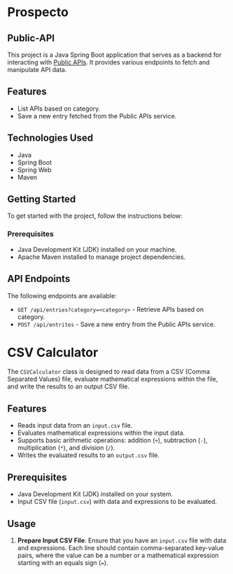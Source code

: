 # Prospecto


## Public-API

This project is a Java Spring Boot application that serves as a backend for interacting with [Public APIs](https://api.publicapis.org/). It provides various endpoints to fetch and manipulate API data.

## Features

- List APIs based on category.
- Save a new entry fetched from the Public APIs service.

## Technologies Used

- Java
- Spring Boot
- Spring Web
- Maven

## Getting Started

To get started with the project, follow the instructions below:

### Prerequisites

- Java Development Kit (JDK) installed on your machine.
- Apache Maven installed to manage project dependencies.

## API Endpoints

The following endpoints are available:

- `GET /api/entries?category=<category>` - Retrieve APIs based on category.
- `POST /api/entrites` - Save a new entry from the Public APIs service.

# CSV Calculator

The `CSVCalculator` class is designed to read data from a CSV (Comma Separated Values) file, evaluate mathematical expressions within the file, and write the results to an output CSV file.

## Features

- Reads input data from an `input.csv` file.
- Evaluates mathematical expressions within the input data.
- Supports basic arithmetic operations: addition (`+`), subtraction (`-`), multiplication (`*`), and division (`/`).
- Writes the evaluated results to an `output.csv` file.

## Prerequisites

- Java Development Kit (JDK) installed on your system.
- Input CSV file (`input.csv`) with data and expressions to be evaluated.

## Usage

1. **Prepare Input CSV File**: Ensure that you have an `input.csv` file with data and expressions. Each line should contain comma-separated key-value pairs, where the value can be a number or a mathematical expression starting with an equals sign (`=`).
